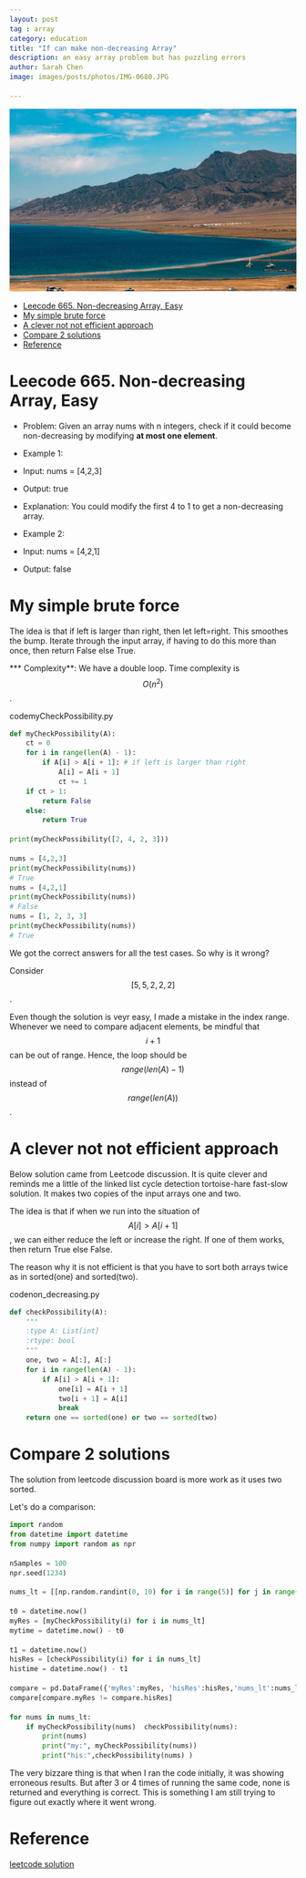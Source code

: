 ```yaml
---
layout: post
tag : array
category: education
title: "If can make non-decreasing Array"
description: an easy array problem but has puzzling errors
author: Sarah Chen
image: images/posts/photos/IMG-0680.JPG

---
```

![non-decreasing](../images/posts/photos/IMG-0680.JPG)

- [Leecode 665. Non-decreasing Array, Easy](#leecode-665-non-decreasing-array-easy)
- [My simple brute force](#my-simple-brute-force)
- [A clever not not efficient approach](#a-clever-not-not-efficient-approach)
- [Compare 2 solutions](#compare-2-solutions)
- [Reference](#reference)

# Leecode 665. Non-decreasing Array, Easy

* Problem:
Given an array nums with n integers, check if it could become non-decreasing by modifying **at most one element**.

* Example 1:
* Input: nums = [4,2,3]
* Output: true
* Explanation: You could modify the first 4 to 1 to get a non-decreasing array.

* Example 2:
* Input: nums = [4,2,1]
* Output: false

# My simple brute force

The idea is that if left is larger than right, then let left=right. This smoothes the bump.  Iterate through the input array, if having to do this more than once, then return False else True.  

*** Complexity**:
We have a double loop.  Time complexity is $$O(n^2)$$.  

<div class="code-head"><span>code</span>myCheckPossibility.py</div>

```py
def myCheckPossibility(A):
    ct = 0
    for i in range(len(A) - 1):
        if A[i] > A[i + 1]: # if left is larger than right
            A[i] = A[i + 1]
            ct += 1
    if ct > 1:
        return False
    else:
        return True

print(myCheckPossibility([2, 4, 2, 3]))

nums = [4,2,3]
print(myCheckPossibility(nums))
# True
nums = [4,2,1]
print(myCheckPossibility(nums))
# False
nums = [1, 2, 3, 3]
print(myCheckPossibility(nums))
# True
```

We got the correct answers for all the test cases.  So why is it wrong?

Consider $$[5, 5, 2, 2, 2]$$. 

Even though the solution is veyr easy, I made a mistake in the index range.  Whenever we need to compare adjacent elements, be mindful that $$i+1$$ can be out of range.  Hence, the loop should be $$range(len(A) - 1)$$ instead of $$range(len(A))$$. 


# A clever not not efficient approach

Below solution came from Leetcode discussion.   It is quite clever and reminds me a little of the linked list cycle detection tortoise-hare fast-slow solution.  It makes two copies of the input arrays <span class="coding">one</span> and <span class="coding">two</span>.  

The idea is that if when we run into the situation of $$A[i] > A[i + 1]$$, we can either reduce the left or increase the right.  If one of them works, then return True else False. 

The reason why it is not efficient is that you have to sort both arrays twice as in <span class="coding">sorted(one)</span> and <span class="coding">sorted(two)</span>. 

<div class="code-head"><span>code</span>non_decreasing.py</div>

```py
def checkPossibility(A):
    """
    :type A: List[int]
    :rtype: bool
    """
    one, two = A[:], A[:]
    for i in range(len(A) - 1):
        if A[i] > A[i + 1]:
            one[i] = A[i + 1]
            two[i + 1] = A[i]
            break
    return one == sorted(one) or two == sorted(two)
```
# Compare 2 solutions
The solution from leetcode discussion board is more work as it uses two <span class="coding">sorted</span>. 

Let's do a comparison:
```python
import random
from datetime import datetime
from numpy import random as npr

nSamples = 100
npr.seed(1234)

nums_lt = [[np.random.randint(0, 10) for i in range(5)] for j in range(nSamples)]

t0 = datetime.now()
myRes = [myCheckPossibility(i) for i in nums_lt]
mytime = datetime.now() - t0

t1 = datetime.now()
hisRes = [checkPossibility(i) for i in nums_lt]
histime = datetime.now() - t1

compare = pd.DataFrame({'myRes':myRes, 'hisRes':hisRes,'nums_lt':nums_lt })
compare[compare.myRes != compare.hisRes]

for nums in nums_lt:
    if myCheckPossibility(nums)  checkPossibility(nums):
        print(nums)
        print("my:", myCheckPossibility(nums))
        print("his:",checkPossibility(nums) )
```
The very bizzare thing is that when I ran the code initially, it was showing erroneous results.  But after 3 or 4 times of running the same code, none is returned and everything is correct.  This is something I am still trying to figure out exactly where it went wrong. 

# Reference

[leetcode solution](https://leetcode.com/problems/non-decreasing-array/discuss/106816/Python-Extremely-Easy-to-Understand)
